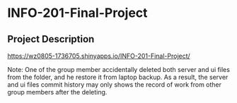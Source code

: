 # INFO-201-Final-Project

## Project Description

https://wz0805-1736705.shinyapps.io/INFO-201-Final-Project/

Note: One of the group member accidentally deleted both server and ui files from the folder, and he restore it from laptop backup. As a result, the server and ui files commit history may only shows the record of work from other group members after the deleting.
